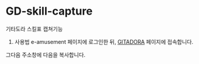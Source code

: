 # GD-skill-capture
 기타도라 스킬표 캡쳐기능

1. 사용법
  e-amusement 페이지에 로그인한 뒤, [GITADORA](https://p.eagate.573.jp/game/gfdm/gitadora_fuzzup/p/index.html) 페이지에 접속합니다.

  그다음 주소창에 다음을 복사합니다.

  


